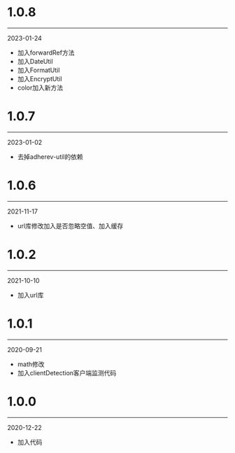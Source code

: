 # 1.0.8

***

2023-01-24

* 加入forwardRef方法
* 加入DateUtil
* 加入FormatUtil
* 加入EncryptUtil
* color加入新方法

# 1.0.7

***

2023-01-02

* 去掉adherev-util的依赖

# 1.0.6

***

2021-11-17

* url库修改加入是否忽略空值、加入缓存

# 1.0.2

***

2021-10-10

* 加入url库

# 1.0.1

***

2020-09-21

* math修改
* 加入clientDetection客户端监测代码

# 1.0.0

***

2020-12-22

* 加入代码
